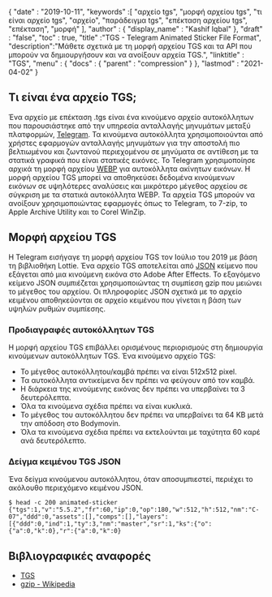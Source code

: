 {
  "date" : "2019-10-11",
  "keywords" :[ "αρχείο tgs", "μορφή αρχείου tgs", "τι είναι αρχείο tgs", "αρχείο", "παράδειγμα tgs", "επέκταση αρχείου tgs", "επέκταση", "μορφή" ],
  "author" : {
    "display_name" : "Kashif Iqbal"
},
  "draft" : "false",
  "toc" : true,
  "title" :"TGS - Telegram Animated Sticker File Format",
  "description":"Μάθετε σχετικά με τη μορφή αρχείου TGS και τα API που μπορούν να δημιουργήσουν και να ανοίξουν αρχεία TGS.",
  "linktitle" : "TGS",
  "menu" : {
    "docs" : {
      "parent" : "compression"
}
},
  "lastmod" : "2021-04-02"
}

## Τι είναι ένα αρχείο TGS;

Ένα αρχείο με επέκταση .tgs είναι ένα κινούμενο αρχείο αυτοκόλλητων που παρουσιάστηκε από την υπηρεσία ανταλλαγής μηνυμάτων μεταξύ πλατφορμών, [Telegram](https://core.telegram.org/stickers#animated-stickers). Τα κινούμενα αυτοκόλλητα χρησιμοποιούνται από χρήστες εφαρμογών ανταλλαγής μηνυμάτων για την αποστολή πιο βελτιωμένου και ζωντανού περιεχομένου σε μηνύματα σε αντίθεση με τα στατικά γραφικά που είναι στατικές εικόνες. Το Telegram χρησιμοποίησε αρχικά τη μορφή αρχείου [WEBP](/el/image/webp/) για αυτοκόλλητα ακίνητων εικόνων. Η μορφή αρχείου TGS μπορεί να αποθηκεύσει δεδομένα κινούμενων εικόνων σε υψηλότερες αναλύσεις και μικρότερο μέγεθος αρχείου σε σύγκριση με τα στατικά αυτοκόλλητα WEBP. Τα αρχεία TGS μπορούν να ανοίξουν χρησιμοποιώντας εφαρμογές όπως το Telegram, το 7-zip, το Apple Archive Utility και το Corel WinZip.

## Μορφή αρχείου TGS

Η Telegram εισήγαγε τη μορφή αρχείου TGS τον Ιούλιο του 2019 με βάση τη βιβλιοθήκη Lottie. Ένα αρχείο TGS αποτελείται από [JSON](/el/web/json/) κείμενο που εξάγεται από μια κινούμενη εικόνα στο Adobe After Effects. Το εξαγόμενο κείμενο JSON συμπιέζεται χρησιμοποιώντας τη συμπίεση gzip που μειώνει το μέγεθος του αρχείου. Οι πληροφορίες JSON σχετικά με το αρχείο κειμένου αποθηκεύονται σε αρχείο κειμένου που γίνεται η βάση των υψηλών ρυθμών συμπίεσης.

### Προδιαγραφές αυτοκόλλητων TGS

Η μορφή αρχείου TGS επιβάλλει ορισμένους περιορισμούς στη δημιουργία κινούμενων αυτοκόλλητων TGS. Ένα κινούμενο αρχείο TGS:

* Το μέγεθος αυτοκόλλητου/καμβά πρέπει να είναι 512x512 pixel.
* Τα αυτοκόλλητα αντικείμενα δεν πρέπει να φεύγουν από τον καμβά.
* Η διάρκεια της κινούμενης εικόνας δεν πρέπει να υπερβαίνει τα 3 δευτερόλεπτα.
* Όλα τα κινούμενα σχέδια πρέπει να είναι κυκλικά.
* Το μέγεθος του αυτοκόλλητου δεν πρέπει να υπερβαίνει τα 64 KB μετά την απόδοση στο Bodymovin.
* Όλα τα κινούμενα σχέδια πρέπει να εκτελούνται με ταχύτητα 60 καρέ ανά δευτερόλεπτο.

### Δείγμα κειμένου TGS JSON

Ένα δείγμα κινούμενου αυτοκόλλητου, όταν αποσυμπιεστεί, περιέχει το ακόλουθο περιεχόμενο κειμένου JSON.
```
$ head -c 200 animated-sticker
{"tgs":1,"v":"5.5.2","fr":60,"ip":0,"op":180,"w":512,"h":512,"nm":"C-07","ddd":0,"assets":[],"comps":[],"layers":[{"ddd":0,"ind":1,"ty":3,"nm":"master","sr":1,"ks":{"o":{"a":0,"k":0},"r":{"a":0,"k":0}
```
## Βιβλιογραφικές αναφορές ##

* [TGS](https://core.telegram.org/stickers#animated-stickers)
* [gzip - Wikipedia](https://en.wikipedia.org/wiki/Gzip)

